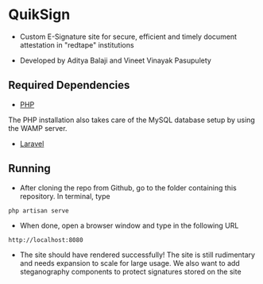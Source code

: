 # QuikSign

- Custom E-Signature site for secure, efficient and timely document attestation in "redtape" institutions

- Developed by Aditya Balaji and Vineet Vinayak Pasupulety

## Required Dependencies

- [PHP](http://php.net/manual/en/install.php)

The PHP installation also takes care of the MySQL database setup by using the WAMP server.

- [Laravel](https://laravel.com/docs/5.5/installation)

## Running

- After cloning the repo from Github, go to the folder containing this repository. In terminal, type
```
php artisan serve
```

- When done, open a browser window and type in the following URL
```
http://localhost:8080
```

- The site should have rendered successfully! The site is still rudimentary and needs expansion to scale for large usage. We also want to add steganography components to protect signatures stored on the site

